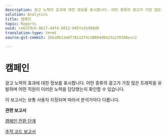 ```yaml
---
description: 광고 노력의 효과에 대한 정보를 표시합니다. 어떤 종류의 광고가 가장 많은 트래픽을 유발하며 어떤 직원이 이러한 노력을 담당했는지 확인할 수 있습니다.
solution: Analytics
title: 캠페인
topic: Reports
uuid: ce6379cb-8617-44f4-b012-945fe1bd98d0
translation-type: tm+mt
source-git-commit: 16ba0b12e0f70112f4c10804d0a13c278388ecc2

---
```



# 캠페인

광고 노력의 효과에 대한 정보를 표시합니다. 어떤 종류의 광고가 가장 많은 트래픽을 유발하며 어떤 직원이 이러한 노력을 담당했는지 확인할 수 있습니다.

이 보고서는 보통 사용자 지정되며 따라서 분석가마다 다릅니다. 

**관련 보고서**

[캠페인 전환 단계](/help/components/c-variables/dimensionslist/reports-campaign-conversion-funnel.md)

[추적 코드 보고서](/help/components/c-variables/dimensionslist/reports-tracking-codes.md)

